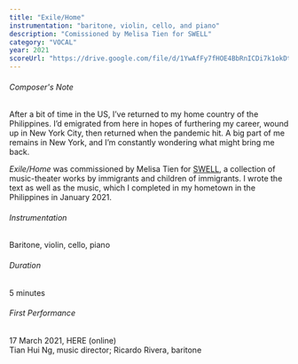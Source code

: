 ```yaml
---
title: "Exile/Home"
instrumentation: "baritone, violin, cello, and piano"
description: "Comissioned by Melisa Tien for SWELL"
category: "VOCAL"
year: 2021
scoreUrl: "https://drive.google.com/file/d/1YwAfFy7fHOE4BbRnICDi7k1okDtUFyUj/view?usp=sharing"
---
```




###### Composer's Note

After a bit of time in the US, I’ve returned to my home country of the Philippines. I’d emigrated from here in hopes of furthering my career, wound up in New York City, then returned when the pandemic hit. A big part of me remains in New York, and I’m constantly wondering what might bring me back.

_Exile/Home_ was commissioned by Melisa Tien for [SWELL](https://www.melisatien.com/swell), a collection of music-theater works by immigrants and children of immigrants. I wrote the text as well as the music, which I completed in my hometown in the Philippines in January 2021.

###### Instrumentation

Baritone, violin, cello, piano

###### Duration

5 minutes

###### First Performance
17 March 2021, HERE (online)\
Tian Hui Ng, music director; Ricardo Rivera, baritone